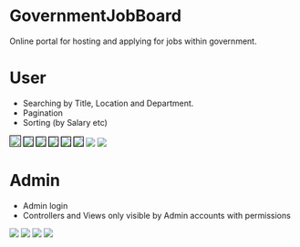 # GovernmentJobBoard
Online portal for hosting and applying for jobs within government.

# User

- Searching by Title, Location and Department.
- Pagination
- Sorting (by Salary etc)

<img style="padding:1px;border:thin solid black;" src="https://raw.githubusercontent.com/PenneySoft/GovernmentJobBoard/master/Assets/Home.jpg">



<img style="border:1px solid #000000" src="https://raw.githubusercontent.com/PenneySoft/GovernmentJobBoard/master/Assets/HomeSearch.jpg">



<img style="border:1px solid #000000" src="https://raw.githubusercontent.com/PenneySoft/GovernmentJobBoard/master/Assets/LocationSearch.jpg">



<img style="border:1px solid #000000" src="https://raw.githubusercontent.com/PenneySoft/GovernmentJobBoard/master/Assets/JobSearch.jpg">



<img style="border:1px solid #000000" src="https://raw.githubusercontent.com/PenneySoft/GovernmentJobBoard/master/Assets/JobDetails.jpg">



<img style="border:1px solid #000000" src="https://raw.githubusercontent.com/PenneySoft/GovernmentJobBoard/master/Assets/Sorting.jpg">



<img src="https://raw.githubusercontent.com/PenneySoft/GovernmentJobBoard/master/Assets/Pagination.jpg">



<img src="https://raw.githubusercontent.com/PenneySoft/GovernmentJobBoard/master/Assets/Applying.jpg">



# Admin

- Admin login
- Controllers and Views only visible by Admin accounts with permissions

<img src="https://raw.githubusercontent.com/PenneySoft/GovernmentJobBoard/master/Assets/Login.jpg">



<img src="https://raw.githubusercontent.com/PenneySoft/GovernmentJobBoard/master/Assets/AdminHome.jpg">



<img src="https://raw.githubusercontent.com/PenneySoft/GovernmentJobBoard/master/Assets/AdminCreate.jpg">



<img src="https://raw.githubusercontent.com/PenneySoft/GovernmentJobBoard/master/Assets/AdminApplicants.jpg">
